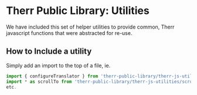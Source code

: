 # Therr Public Library: Utilities
We have included this set of helper utilities to provide common, Therr javascript functions that were abstracted for re-use.

## How to Include a utility
Simply add an import to the top of a file, ie.
```javascript
import { configureTranslator } from 'therr-public-library/therr-js-utilities/localization';
import * as scrollTo from 'therr-public-library/therr-js-utilities/scroll-to';
etc.
```